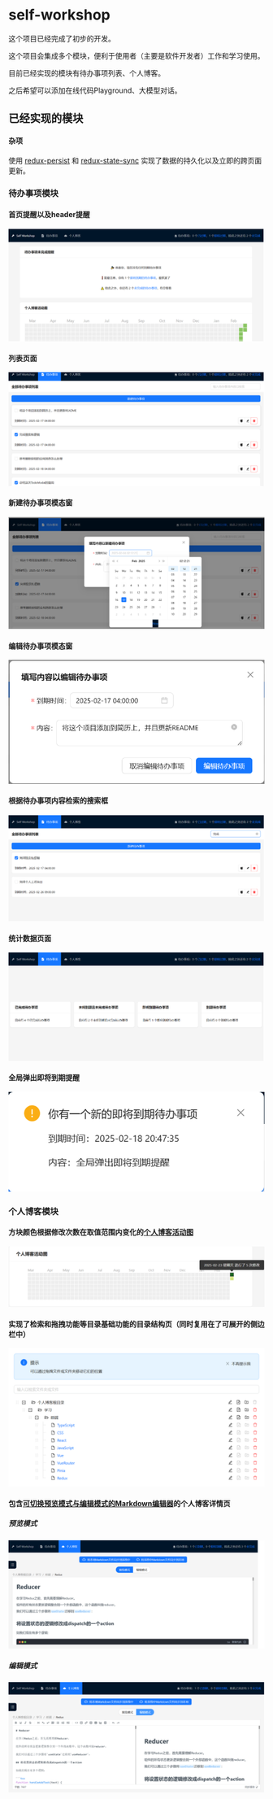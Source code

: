 # self-workshop
这个项目已经完成了初步的开发。

这个项目会集成多个模块，便利于使用者（主要是软件开发者）工作和学习使用。

目前已经实现的模块有待办事项列表、个人博客。

之后希望可以添加在线代码Playground、大模型对话。

## 已经实现的模块

#### 杂项

使用 [redux-persist](https://github.com/rt2zz/redux-persist) 和 [redux-state-sync](https://github.com/aohua/redux-state-sync) 实现了数据的持久化以及立即的跨页面更新。

### 待办事项模块

#### 首页提醒以及header提醒

![image-20250217021014474](./pic/image-20250217021014474.png)

#### 列表页面

![image-20250217021146247](./pic/image-20250217021146247.png)

#### 新建待办事项模态窗

![image-20250217021304122](./pic/image-20250217021304122.png)

#### 编辑待办事项模态窗

![image-20250217021339012](./pic/image-20250217021339012.png)

#### 根据待办事项内容检索的搜索框

![image-20250217021442223](./pic/image-20250217021442223.png)

#### 统计数据页面

![image-20250217021621314](./pic/image-20250217021621314.png)

#### 全局弹出即将到期提醒

![image-20250217205221986](./pic/image-20250217205221986.png)

### 个人博客模块

#### 方块颜色根据修改次数在取值范围内变化的[个人博客活动图](https://github.com/kevinsqi/react-calendar-heatmap)

![image-20250224014941688](./pic/image-20250224014941688.png)

#### 实现了检索和拖拽功能等目录基础功能的目录结构页（同时复用在了可展开的侧边栏中）

![image-20250224015155006](./pic/image-20250224015155006.png)

#### 包含[可切换预览模式与编辑模式的Markdown编辑器](https://github.com/imzbf/md-editor-rt)的个人博客详情页

##### 预览模式

![image-20250224020110868](./pic/image-20250224020110868.png)

##### 编辑模式

![image-20250224020132784](./pic/image-20250224020132784.png)